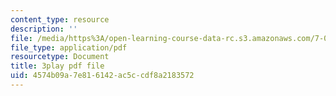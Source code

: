 ```yaml
---
content_type: resource
description: ''
file: /media/https%3A/open-learning-course-data-rc.s3.amazonaws.com/7-016-introductory-biology-fall-2018/4574b09a7e816142ac5ccdf8a2183572_rZjwF5z-Xfw.pdf
file_type: application/pdf
resourcetype: Document
title: 3play pdf file
uid: 4574b09a-7e81-6142-ac5c-cdf8a2183572
---
```


